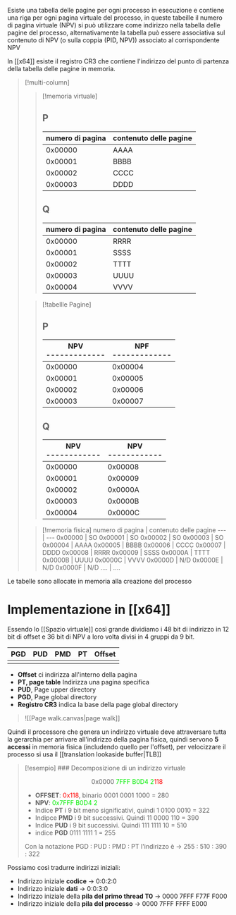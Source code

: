 Esiste una tabella delle pagine per ogni processo in esecuzione e contiene una riga per ogni pagina virtuale del processo, in queste tabeille il numero di pagina virtuale (NPV) si può utilizzare come indirizzo nella tabella delle pagine del processo, alternativamente la tabella può essere associativa sul contenuto di NPV (o sulla coppia (PID, NPV)) associato al corrispondente NPV 

In [[x64]] esiste il registro CR3 che contiene l'indirizzo del punto di partenza della tabella delle pagine in memoria.

>[!multi-column]
>
>>[!memoria virtuale]
>>
>> ## P
>>numero di pagina | contenuto delle pagine
>>--- | ---
>>0x00000 | AAAA
>>0x00001 | BBBB
>>0x00002 | CCCC
>>0x00003 | DDDD 
>>
>> ## Q
>> numero di pagina | contenuto delle pagine
>> --- | ---
>> 0x00000 | RRRR
>> 0x00001 | SSSS
>> 0x00002 | TTTT
>> 0x00003 | UUUU
>> 0x00004 | VVVV
>
>>[!tabellle Pagine]
>>
>>## P
>>NPV </br> -------------| NPF </br> -------------
>>--- | ---
>>0x00000 | 0x00004
>>0x00001 | 0x00005
>>0x00002 | 0x00006
>>0x00003 | 0x00007
>>
>> ## Q
>> NPV </br> ------------ | NPV </br> ------------
>> ---|----
>> 0x00000 | 0x00008
>> 0x00001 | 0x00009
>> 0x00002 | 0x0000A
>> 0x00003 | 0x0000B
>> 0x00004 | 0x0000C
>
>>[!memoria fisica]
>>numero di pagina | contenuto delle pagine
>>--- | ---
>>0x00000 | SO
>>0x00001 | SO
>>0x00002 | SO
>>0x00003 | SO
>>0x00004 | AAAA
>>0x00005 | BBBB
>>0x00006 | CCCC
>>0x00007 | DDDD
>>0x00008 | RRRR
>>0x00009 | SSSS
>>0x0000A | TTTT
>>0x0000B | UUUU
>>0x0000C | VVVV
>>0x0000D | N/D
>>0x0000E | N/D
>>0x0000F | N/D
>>.... | ....
>

Le tabelle sono allocate in memoria alla creazione del processo



# Implementazione in [[x64]]

Essendo lo [[Spazio virtuale]] così grande dividiamo i 48 bit di indirizzo in 12 bit di offset e 36 bit di NPV a loro volta divisi in 4 gruppi da 9 bit.

| PGD | PUD | PMD | PT  | Offset |
| --- | --- | --- | --- | ------ |
|     |     |     |     |        |

- **Offset** ci indirizza all'interno della pagina
- **PT, page table** Indirizza una pagina specifica
- **PUD**, Page upper directory
- **PGD**, Page global directory
- **Registro CR3** indica la base della page global directory

>![[Page walk.canvas|page walk]]

Quindi il processore che genera un indirizzo virtuale deve attraversare tutta la gerarchia per arrivare all'indirizzo della pagina fisica, quindi servono **5 accessi** in memoria fisica (includendo quello per l'offset), per velocizzare il processo si usa il [[translation lookaside buffer|TLB]]



>[!esempio] ### Decomposizione di un indirizzo virtuale
>
><p style = "text-align:center">0x0000 <font COLOR = gree>7FFF B0D4 2<font COLOR = red>118 </font></font></p>
>
>- **OFFSET**: <font COLOR = red>0x118</font>, binario 0001 0001 1000 = 280
>- **NPV**: <font COLOR = gree> 0x7FFF B0D4 2 </font>
> - Indice **PT** i 9 bit meno significativi, quindi 1 0100 0010 = 322
> - Indipce **PMD** i 9 bit successivi. Quindi 11 0000 110 = 390
> - Indice **PUD** i 9 bit successivi. Quindi 111 1111 10 = 510
> - indice **PGD** 0111 1111 1 = 255
> 
> Con la notazione PGD : PUD : PMD : PT l'indirizzo è -> 255 : 510 : 390 : 322


Possiamo così tradurre indirizzi iniziali:

- Indirizzo iniziale **codice** -> 0:0:2:0
- Indirizzo iniziale **dati** -> 0:0:3:0
- Indirizzo iniziale della **pila del primo thread T0** -> 0000 7FFF F77F F000
- Indirizzo iniziale della **pila del processo** -> 0000 7FFF FFFF E000